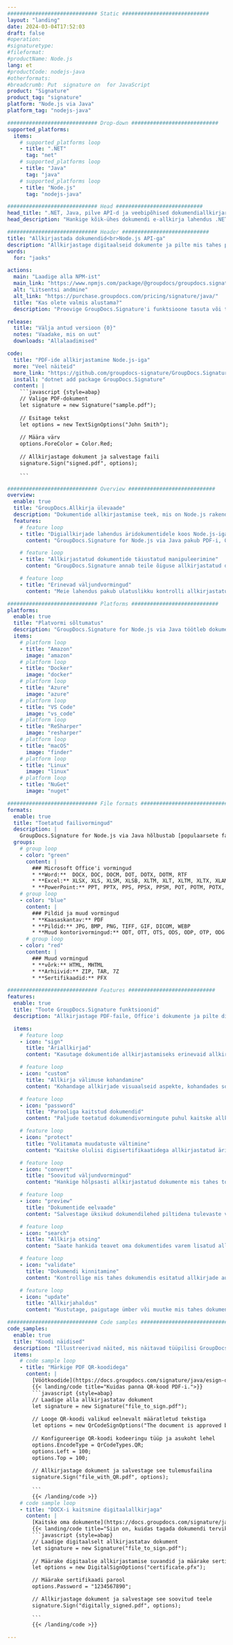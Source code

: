 ```yaml
---
############################# Static ############################
layout: "landing"
date: 2024-03-04T17:52:03
draft: false
#operation: 
#signaturetype: 
#fileformat: 
#productName: Node.js
lang: et
#productCode: nodejs-java
#otherformats: 
#breadcrumb: Put  signature on  for JavaScript
product: "Signature"
product_tag: "signature"
platform: "Node.js via Java"
platform_tag: "nodejs-java"

############################# Drop-down ############################
supported_platforms:
  items:
    # supported_platforms loop
    - title: ".NET"
      tag: "net"
    # supported_platforms loop
    - title: "Java"
      tag: "java"
    # supported_platforms loop
    - title: "Node.js"
      tag: "nodejs-java"

############################# Head ############################
head_title: ".NET, Java, pilve API-d ja veebipõhised dokumendiallkirjarakendused"
head_description: "Hankige kõik-ühes dokumendi e-allkirja lahendus .NET-i, Java- ja pilvepõhiste rakenduste jaoks. Allkirjastage levinud dokumendivormingud veebis, kasutades lihtsat pukseerimisfunktsiooni"

############################# Header ############################
title: "Allkirjastada dokumendid<br>Node.js API-ga"
description: "Allkirjastage digitaalseid dokumente ja pilte mis tahes platvormil, kasutades meie paindlikke API-sid ja rakendusepõhiseid lahendusi programmeerijatele ja lõppkasutajatele."
words:
  for: "jaoks"

actions:
  main: "Laadige alla NPM-ist"
  main_link: "https://www.npmjs.com/package/@groupdocs/groupdocs.signature/"
  alt: "Litsentsi andmine"
  alt_link: "https://purchase.groupdocs.com/pricing/signature/java/"
  title: "Kas olete valmis alustama?"
  description: "Proovige GroupDocs.Signature'i funktsioone tasuta või taotlege litsentsi"

release:
  title: "Välja antud versioon {0}"
  notes: "Vaadake, mis on uut"
  downloads: "Allalaadimised"

code:
  title: "PDF-ide allkirjastamine Node.js-iga"
  more: "Veel näiteid"
  more_link: "https://github.com/groupdocs-signature/GroupDocs.Signature-for-Node.js-via-Java/"
  install: "dotnet add package GroupDocs.Signature"
  content: |
    ```javascript {style=abap}   
    // Valige PDF-dokument
    let signature = new Signature("sample.pdf");
    
    // Esitage tekst
    let options = new TextSignOptions("John Smith");
    
    // Määra värv
    options.ForeColor = Color.Red;
    
    // Allkirjastage dokument ja salvestage faili
    signature.Sign("signed.pdf", options);
    
    ```

############################# Overview ############################
overview:
  enable: true
  title: "GroupDocs.Allkirja ülevaade"
  description: "Dokumentide allkirjastamise teek, mis on Node.js rakendustes kasutamiseks valmis"
  features:
    # feature loop
    - title: "Digiallkirjade lahendus äridokumentidele koos Node.js-iga"
      content: "GroupDocs.Signature for Node.js via Java pakub PDF-i, Office'i dokumentide ja piltide jaoks laiaulatuslikku digitaalallkirja valikute komplekti. Saadaval on tekst, vöötkoodid, pildid, digitaalsed sertifikaadid ja metaandmed. Sujuv dokumenditöötlus tagab tõhususe."

    # feature loop
    - title: "Allkirjastatud dokumentide täiustatud manipuleerimine"
      content: "GroupDocs.Signature annab teile õiguse allkirjastatud dokumente töödelda. Otsige ja kinnitage allkirju erinevate kriteeriumide abil. Lisaks saate eraldada üksikasjalikku dokumenditeavet või luua lehtede eelvaatepilte."

    # feature loop
    - title: "Erinevad väljundvormingud"
      content: "Meie lahendus pakub ulatuslikku kontrolli allkirjastatud dokumentide väljundvormingu üle. Positsioneerige täpselt allkirjad mis tahes lehel ja kohandage nende välimust. Salvestage allkirjastatud dokumente paljudes toetatud vormingutes ja kaitske neid valikuliselt paroolidega."

############################# Platforms ############################
platforms:
  enable: true
  title: "Platvormi sõltumatus"
  description: "GroupDocs.Signature for Node.js via Java töötleb dokumente erinevate operatsioonisüsteemidega"
  items:
    # platform loop
    - title: "Amazon"
      image: "amazon"
    # platform loop
    - title: "Docker"
      image: "docker"
    # platform loop
    - title: "Azure"
      image: "azure"
    # platform loop
    - title: "VS Code"
      image: "vs_code"
    # platform loop
    - title: "ReSharper"
      image: "resharper"
    # platform loop
    - title: "macOS"
      image: "finder"
    # platform loop
    - title: "Linux"
      image: "linux"
    # platform loop
    - title: "NuGet"
      image: "nuget"

############################# File formats ############################
formats:
  enable: true
  title: "Toetatud failivormingud"
  description: |
    GroupDocs.Signature for Node.js via Java hõlbustab [populaarsete failivormingute](https://docs.groupdocs.com/signature/java/supported-document-formats/) toiminguid.
  groups:
    # group loop
    - color: "green"
      content: |
        ### Microsoft Office'i vormingud
        * **Word:**  DOCX, DOC, DOCM, DOT, DOTX, DOTM, RTF
        * **Excel:** XLSX, XLS, XLSM, XLSB, XLTM, XLT, XLTM, XLTX, XLAM, SXC, SpreadsheetML
        * **PowerPoint:** PPT, PPTX, PPS, PPSX, PPSM, POT, POTM, POTX, PPTM
    # group loop
    - color: "blue"
      content: |
        ### Pildid ja muud vormingud
        * **Kaasaskantav:** PDF
        * **Pildid:** JPG, BMP, PNG, TIFF, GIF, DICOM, WEBP
        * **Muud kontorivormingud:** ODT, OTT, OTS, ODS, ODP, OTP, ODG
      # group loop
    - color: "red"
      content: |
        ### Muud vormingud
        * **võrk:** HTML, MHTML
        * **Arhiivid:** ZIP, TAR, 7Z
        * **Sertifikaadid:** PFX

############################# Features ############################
features:
  enable: true
  title: "Toote GroupDocs.Signature funktsioonid"
  description: "Allkirjastage PDF-faile, Office'i dokumente ja pilte digitaalallkirjadega"

  items:
    # feature loop
    - icon: "sign"
      title: "Äriallkirjad"
      content: "Kasutage dokumentide allkirjastamiseks erinevaid allkirjatüüpe. Asetage digitaalallkirjad täpselt mis tahes lehe asukohta."

    # feature loop
    - icon: "custom"
      title: "Allkirja välimuse kohandamine"
      content: "Kohandage allkirjade visuaalseid aspekte, kohandades soovitud tulemuse saavutamiseks värvi, fonti, ääriseid, pööramist ja muud."

    # feature loop
    - icon: "password"
      title: "Parooliga kaitstud dokumendid"
      content: "Paljude toetatud dokumendivormingute puhul kaitske allkirjastatud dokumente turvalisuse suurendamiseks parooliga."

    # feature loop
    - icon: "protect"
      title: "Volitamata muudatuste vältimine"
      content: "Kaitske olulisi digisertifikaatidega allkirjastatud äridokumente volitamata muutmise eest."

    # feature loop
    - icon: "convert"
      title: "Soovitud väljundvormingud"
      content: "Hankige hõlpsasti allkirjastatud dokumente mis tahes toetatud vormingus. Teisendage MS Wordi dokumendid hõlpsalt PDF-vormingusse."

    # feature loop
    - icon: "preview"
      title: "Dokumentide eelvaade"
      content: "Salvestage üksikud dokumendilehed piltidena tulevaste vajaduste jaoks."

    # feature loop
    - icon: "search"
      title: "Allkirja otsing"
      content: "Saate hankida teavet oma dokumentides varem lisatud allkirjade kohta."

    # feature loop
    - icon: "validate"
      title: "Dokumendi kinnitamine"
      content: "Kontrollige mis tahes dokumendis esitatud allkirjade autentsust."

    # feature loop
    - icon: "update"
      title: "Allkirjahaldus"
      content: "Kustutage, paigutage ümber või muutke mis tahes dokumendi lehele pandud allkirju."

############################# Code samples ############################
code_samples:
  enable: true
  title: "Koodi näidised"
  description: "Illustreerivad näited, mis näitavad tüüpilisi GroupDocs.Signature for Node.js via Java toiminguid"
  items:
    # code sample loop
    - title: "Märkige PDF QR-koodidega"
      content: |
        [Vöötkoodide](https://docs.groupdocs.com/signature/java/esign-document-with-qr-code-signature/) lisamine konkreetsetele PDF-dokumendi lehtedele võib äriprotsesse sujuvamaks muuta. Selles jaotises on näide QR-koodi lisamisest, kasutades GroupDocs.Signature for Node.js via Java.
        {{< landing/code title="Kuidas panna QR-kood PDF-i.">}}
        ```javascript {style=abap}
        // Laadige alla allkirjastatav dokument
        let signature = new Signature("file_to_sign.pdf");
        
        // Looge QR-koodi valikud eelnevalt määratletud tekstiga
        let options = new QrCodeSignOptions("The document is approved by John Smith");
        
        // Konfigureerige QR-koodi kodeeringu tüüp ja asukoht lehel
        options.EncodeType = QrCodeTypes.QR;
        options.Left = 100;
        options.Top = 100;
            
        // Allkirjastage dokument ja salvestage see tulemusfailina
        signature.Sign("file_with_QR.pdf", options);
        
        ```
        {{< /landing/code >}}
    # code sample loop
    - title: "DOCX-i kaitsmine digitaalallkirjaga"
      content: |
        [Kaitske oma dokumente](https://docs.groupdocs.com/signature/java/esign-document-with-digital-signature/) digitaalsetel sertifikaatidel põhinevate allkirjadega. Digiallkiri kaitseb teie äridokumente sisu muutumise eest.
        {{< landing/code title="Siin on, kuidas tagada dokumendi terviklikkus.">}}
        ```javascript {style=abap}   
        // Laadige digitaalselt allkirjastatav dokument
        let signature = new Signature("file_to_sign.pdf");
        
        // Määrake digitaalse allkirjastamise suvandid ja määrake sertifikaadi faili tee
        let options = new DigitalSignOptions("certificate.pfx");

        // Määrake sertifikaadi parool
        options.Password = "1234567890";

        // Allkirjastage dokument ja salvestage see soovitud teele
        signature.Sign("digitally_signed.pdf", options);

        ```
        {{< /landing/code >}}

---
```

